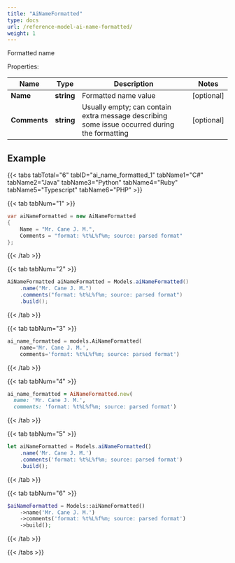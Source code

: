 ```yaml
---
title: "AiNameFormatted"
type: docs
url: /reference-model-ai-name-formatted/
weight: 1
---
```

Formatted name             

Properties:

Name | Type | Description | Notes
---- | ---- | ----------- | -----
**Name** | **string** | Formatted name value              | [optional] 
**Comments** | **string** | Usually empty; can contain extra message describing some issue occurred during the formatting              | [optional] 


## Example

{{< tabs tabTotal="6" tabID="ai_name_formatted_1" tabName1="C#" tabName2="Java" tabName3="Python" tabName4="Ruby" tabName5="Typescript" tabName6="PHP" >}}

{{< tab tabNum="1" >}}

```csharp
var aiNameFormatted = new AiNameFormatted
{
    Name = "Mr. Cane J. M.",
    Comments = "format: %t%L%f%m; source: parsed format"
};
```

{{< /tab >}}

{{< tab tabNum="2" >}}

```java
AiNameFormatted aiNameFormatted = Models.aiNameFormatted()
    .name("Mr. Cane J. M.")
    .comments("format: %t%L%f%m; source: parsed format")
    .build();
```

{{< /tab >}}

{{< tab tabNum="3" >}}

```python
ai_name_formatted = models.AiNameFormatted(
    name='Mr. Cane J. M.',
    comments='format: %t%L%f%m; source: parsed format')
```

{{< /tab >}}

{{< tab tabNum="4" >}}

```ruby
ai_name_formatted = AiNameFormatted.new(
  name: 'Mr. Cane J. M.',
  comments: 'format: %t%L%f%m; source: parsed format')
```

{{< /tab >}}

{{< tab tabNum="5" >}}

```typescript
let aiNameFormatted = Models.aiNameFormatted()
    .name('Mr. Cane J. M.')
    .comments('format: %t%L%f%m; source: parsed format')
    .build();
```

{{< /tab >}}

{{< tab tabNum="6" >}}

```php
$aiNameFormatted = Models::aiNameFormatted()
    ->name('Mr. Cane J. M.')
    ->comments('format: %t%L%f%m; source: parsed format')
    ->build();
```

{{< /tab >}}

{{< /tabs >}}

